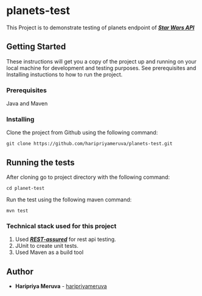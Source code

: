 # planets-test

This Project is to demonstrate testing of planets endpoint of [***Star Wars API***](https://swapi.co/)

## Getting Started

These instructions will get you a copy of the project up and running on your local machine for development and testing purposes. See prerequisites and Installing instuctions to how to run the project.

### Prerequisites

Java and Maven

### Installing

Clone the project from Github using the following command: 

```git clone https://github.com/haripriyameruva/planets-test.git```

## Running the tests

After cloning go to project directory with the following command:

```cd planet-test```

Run the test using the following maven command:

```mvn test```

### Technical stack used for this project

1. Used [***REST-assured***](http://rest-assured.io/) for rest api testing.
2. JUnit to create unit tests.
3. Used Maven as a build tool

## Author

* **Haripriya Meruva** - [haripriyameruva](https://github.com/haripriyameruva)
